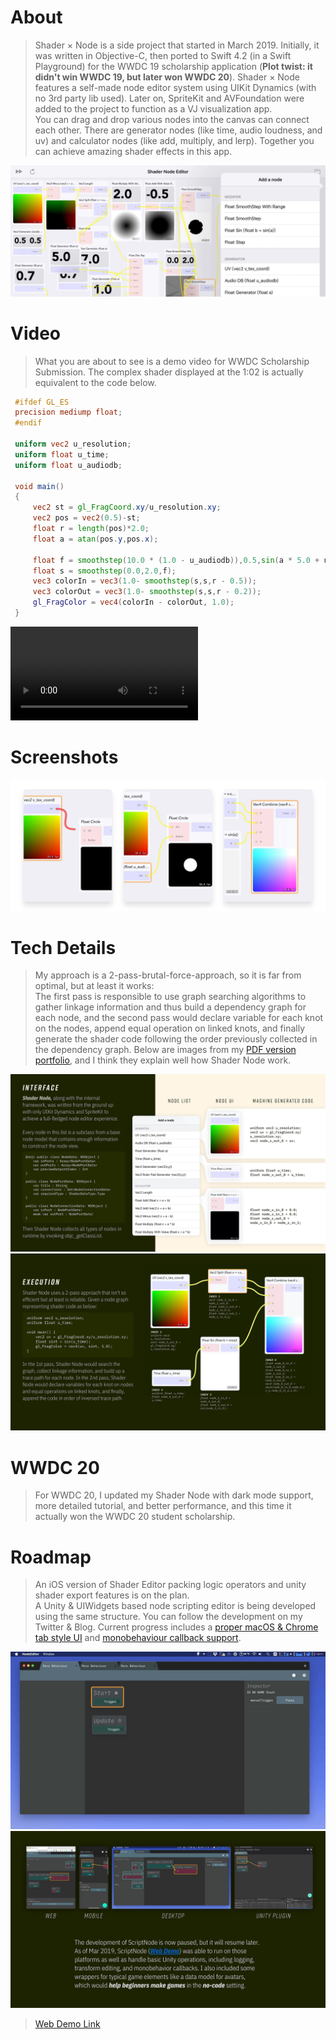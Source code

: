 # About
> Shader × Node is a side project that started in March 2019. Initially, it was written in Objective-C, then ported to Swift 4.2 (in a Swift Playground) for the WWDC 19 scholarship application (**Plot twist: it didn't win WWDC 19, but later won WWDC 20**). Shader × Node features a self-made node editor system using UIKit Dynamics (with no 3rd party lib used). Later on, SpriteKit and AVFoundation were added to the project to function as a VJ visualization app.  
> You can drag and drop various nodes into the canvas can connect each other. There are generator nodes (like time, audio loudness, and uv) and calculator nodes (like add, multiply, and lerp). Together you can achieve amazing shader effects in this app.

![](ipaddemo.jpg)

# Video
> What you are about to see is a demo video for WWDC Scholarship Submission. The complex shader displayed at the 1:02 is actually equivalent to the code below.

```glsl
 #ifdef GL_ES
 precision mediump float;
 #endif
 
 uniform vec2 u_resolution;
 uniform float u_time;
 uniform float u_audiodb;
 
 void main()
 {
     vec2 st = gl_FragCoord.xy/u_resolution.xy;
     vec2 pos = vec2(0.5)-st;
     float r = length(pos)*2.0;
     float a = atan(pos.y,pos.x);
 
     float f = smoothstep(10.0 * (1.0 - u_audiodb)),0.5,sin(a * 5.0 + u_time) * 0.7 + cos(a * 7.0) * 1.0);
     float s = smoothstep(0.0,2.0,f);
     vec3 colorIn = vec3(1.0- smoothstep(s,s,r - 0.5));
     vec3 colorOut = vec3(1.0- smoothstep(s,s,r - 0.2));
     gl_FragColor = vec4(colorIn - colorOut, 1.0);
 }
```

<video class="video-js vjs-default-skin vjs-big-play-centered" controls data='{ "fluid": true, "techOrder": ["youtube"], "sources": [{ "type": "video/youtube", "src": "https://www.youtube.com/watch?v=otw49ioAm2U"}] }' > </video>

# Screenshots
![](screenshots.jpg)

# Tech Details
> My approach is a 2-pass-brutal-force-approach, so it is far from optimal, but at least it works:  
The first pass is responsible to use graph searching algorithms to gather linkage information and thus build a dependency graph for each node, and the second pass would declare variable for each knot on the nodes, append equal operation on linked knots, and finally generate the shader code following the order previously collected in the dependency graph.
> Below are images from my [PDF version portfolio](https://fincher.im/Portfolio.pdf), and I think they explain well how Shader Node work.

![](slide-1.jpg)
![](slide-2.jpg)

# WWDC 20
> For WWDC 20, I updated my Shader Node with dark mode support, more detailed tutorial, and better performance, and this time it actually won the WWDC 20 student scholarship.
![]()

# Roadmap
> An iOS version of Shader Editor packing logic operators and unity shader export features is on the plan.   
A Unity & UIWidgets based node scripting editor is being developed using the same structure. You can follow the development on my Twitter & Blog. Current progress includes a [proper macOS & Chrome tab style UI](https://twitter.com/JustZht/status/1119124263795957761) and [monobehaviour callback support](https://twitter.com/JustZht/status/1118038675739164672).  

![](unitynodeeditor.jpg)
![](slide-3.jpg)

> [Web Demo Link](https://node-editor.netlify.app/)
